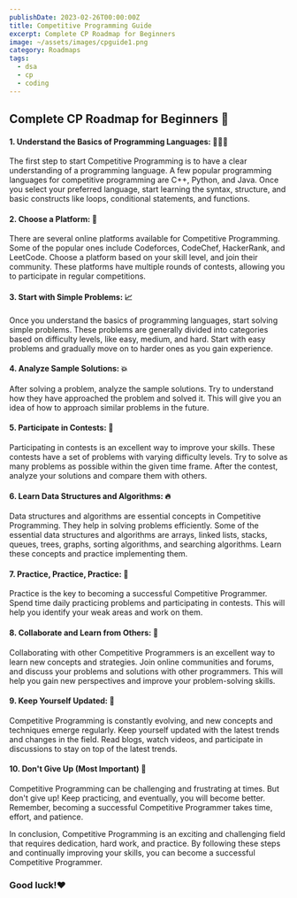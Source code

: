 ```yaml
---
publishDate: 2023-02-26T00:00:00Z
title: Competitive Programming Guide
excerpt: Complete CP Roadmap for Beginners
image: ~/assets/images/cpguide1.png
category: Roadmaps
tags:
  - dsa
  - cp
  - coding
---
```


## Complete CP Roadmap for Beginners 🚀

#### 1. Understand the Basics of Programming Languages: 👨🏻‍💻
The first step to start Competitive Programming is to have a clear understanding of a programming language. A few popular programming languages for competitive programming are C++, Python, and Java. Once you select your preferred language, start learning the syntax, structure, and basic constructs like loops, conditional statements, and functions.

#### 2. Choose a Platform: 🎯
There are several online platforms available for Competitive Programming. Some of the popular ones include Codeforces, CodeChef, HackerRank, and LeetCode. Choose a platform based on your skill level, and join their community. These platforms have multiple rounds of contests, allowing you to participate in regular competitions.

#### 3. Start with Simple Problems: 📈
Once you understand the basics of programming languages, start solving simple problems. These problems are generally divided into categories based on difficulty levels, like easy, medium, and hard. Start with easy problems and gradually move on to harder ones as you gain experience.

#### 4. Analyze Sample Solutions: 💥
After solving a problem, analyze the sample solutions. Try to understand how they have approached the problem and solved it. This will give you an idea of how to approach similar problems in the future.

#### 5. Participate in Contests: 📣
Participating in contests is an excellent way to improve your skills. These contests have a set of problems with varying difficulty levels. Try to solve as many problems as possible within the given time frame. After the contest, analyze your solutions and compare them with others.

#### 6. Learn Data Structures and Algorithms: 🔥
Data structures and algorithms are essential concepts in Competitive Programming. They help in solving problems efficiently. Some of the essential data structures and algorithms are arrays, linked lists, stacks, queues, trees, graphs, sorting algorithms, and searching algorithms. Learn these concepts and practice implementing them.

#### 7. Practice, Practice, Practice: 📌
Practice is the key to becoming a successful Competitive Programmer. Spend time daily practicing problems and participating in contests. This will help you identify your weak areas and work on them.

#### 8. Collaborate and Learn from Others: 👥
Collaborating with other Competitive Programmers is an excellent way to learn new concepts and strategies. Join online communities and forums, and discuss your problems and solutions with other programmers. This will help you gain new perspectives and improve your problem-solving skills.

#### 9. Keep Yourself Updated: 🚀
Competitive Programming is constantly evolving, and new concepts and techniques emerge regularly. Keep yourself updated with the latest trends and changes in the field. Read blogs, watch videos, and participate in discussions to stay on top of the latest trends.

#### 10. Don't Give Up (Most Important) 💯
Competitive Programming can be challenging and frustrating at times. But don't give up! Keep practicing, and eventually, you will become better. Remember, becoming a successful Competitive Programmer takes time, effort, and patience.

In conclusion, Competitive Programming is an exciting and challenging field that requires dedication, hard work, and practice. By following these steps and continually improving your skills, you can become a successful Competitive Programmer. 

### Good luck!❤️